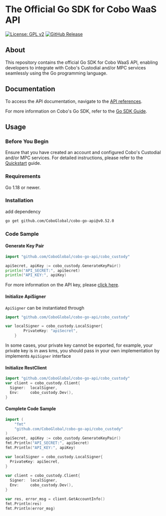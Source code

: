 # The Official Go SDK for Cobo WaaS API

[![License: GPL v2](https://img.shields.io/badge/License-GPL_v2-blue.svg)](https://www.gnu.org/licenses/old-licenses/gpl-2.0.en.html)
[![GitHub Release](https://img.shields.io/github/release/CoboGlobal/cobo-go-api.svg?style=flat)]()

## About

This repository contains the official Go SDK for Cobo WaaS API, enabling developers to integrate with Cobo's Custodial
and/or MPC services seamlessly using the Go programming language.

## Documentation

To access the API documentation, navigate to
the [API references](https://www.cobo.com/developers/api-references/overview/).

For more information on Cobo's Go SDK, refer to
the [Go SDK Guide](https://www.cobo.com/developers/sdks-and-tools/sdks/waas/go).

## Usage

### Before You Begin

Ensure that you have created an account and configured Cobo's Custodial and/or MPC services.
For detailed instructions, please refer to
the [Quickstart](https://www.cobo.com/developers/get-started/overview/quickstart) guide.

### Requirements

Go 1.18 or newer.

### Installation

add dependency

```sh
go get github.com/CoboGlobal/cobo-go-api@v0.52.0
```

### Code Sample

#### Generate Key Pair

```go
import "github.com/CoboGlobal/cobo-go-api/cobo_custody"

apiSecret, apiKey := cobo_custody.GenerateKeyPair()
println("API_SECRET:", apiSecret)
println("API_KEY:", apiKey)
```

For more information on the API key, please [click here](https://www.cobo.com/developers/api-references/overview/authentication).

#### Initialize ApiSigner

`ApiSigner` can be instantiated through

```go
import "github.com/CoboGlobal/cobo-go-api/cobo_custody"

var localSigner = cobo_custody.LocalSigner{
		PrivateKey: "apiSecret",
	}
```

In some cases, your private key cannot be exported, for example, your private key is in aws kms, you should pass in your own implementation by implements `ApiSigner` interface

#### Initialize RestClient

```go
import "github.com/CoboGlobal/cobo-go-api/cobo_custody"
var client = cobo_custody.Client{
  Signer:  localSigner,
  Env:     cobo_custody.Dev(),
}
```

#### Complete Code Sample

```Go
import (
	"fmt"
	"github.com/CoboGlobal/cobo-go-api/cobo_custody"
)
apiSecret, apiKey := cobo_custody.GenerateKeyPair()
fmt.Println("API_SECRET:", apiSecret)
fmt.Println("API_KEY:", apiKey)

var localSigner = cobo_custody.LocalSigner{ 
  PrivateKey: apiSecret,
}
	
var client = cobo_custody.Client{
  Signer:  localSigner,
  Env:     cobo_custody.Dev(),
}

var res, error_msg = client.GetAccountInfo()
fmt.Println(res)
fmt.Println(error_msg)

```


